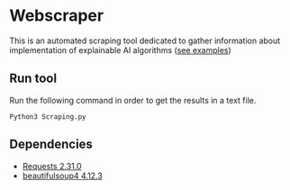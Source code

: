 # Webscraper

This is an automated scraping tool dedicated to gather information about implementation of explainable AI algorithms 
([see examples](info/Algorithms1.png)) 

## Run tool 

Run the following command in order to get the results in a text file. 
```shell
Python3 Scraping.py 
```

## Dependencies
- [Requests 2.31.0](https://pypi.org/project/requests/#description) 
- [beautifulsoup4 4.12.3](https://pypi.org/project/beautifulsoup4/) 
